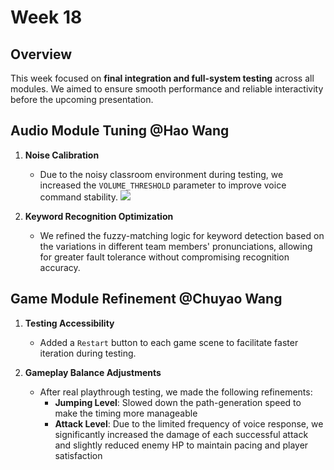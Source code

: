 # Week 18 



## Overview

This week focused on **final integration and full-system testing** across all modules. We aimed to ensure smooth performance and reliable interactivity before the upcoming presentation.


## Audio Module Tuning @Hao Wang

1. **Noise Calibration**
   - Due to the noisy classroom environment during testing, we increased the `VOLUME_THRESHOLD` parameter to improve voice command stability.
    ![](/file/w18/image.png)

2. **Keyword Recognition Optimization**
   - We refined the fuzzy-matching logic for keyword detection based on the variations in different team members' pronunciations, allowing for greater fault tolerance without compromising recognition accuracy.


## Game Module Refinement @Chuyao Wang

1. **Testing Accessibility**
   - Added a `Restart` button to each game scene to facilitate faster iteration during testing.

2. **Gameplay Balance Adjustments**
   - After real playthrough testing, we made the following refinements:
     - **Jumping Level**: Slowed down the path-generation speed to make the timing more manageable
     - **Attack Level**: Due to the limited frequency of voice response, we significantly increased the damage of each successful attack and slightly reduced enemy HP to maintain pacing and player satisfaction
